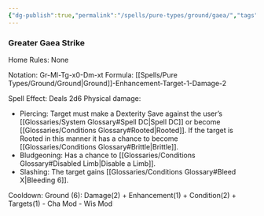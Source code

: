 ```yaml
---
{"dg-publish":true,"permalink":"/spells/pure-types/ground/gaea/","tags":["Spell/Ground","Spell/Damage"]}
---
```


### Greater Gaea Strike
Home Rules: None

Notation: Gr-Ml-Tg-x0-Dm-xt
Formula: [[Spells/Pure Types/Ground/Ground\|Ground]]-Enhancement-Target-1-Damage-2

Spell Effect: 
Deals 2d6 Physical damage: 
- Piercing: Target must make a Dexterity Save against the user’s [[Glossaries/System Glossary#Spell DC\|Spell DC]] or become [[Glossaries/Conditions Glossary#Rooted\|Rooted]]. If the target is Rooted in this manner it has a chance to become [[Glossaries/Conditions Glossary#Brittle\|Brittle]].
- Bludgeoning: Has a chance to [[Glossaries/Conditions Glossary#Disabled Limb\|Disable a Limb]].
- Slashing: The target gains [[Glossaries/Conditions Glossary#Bleed X\|Bleeding 6]].

Cooldown:
Ground (6): Damage(2) + Enhancement(1) + Condition(2) + Targets(1) - Cha Mod - Wis Mod